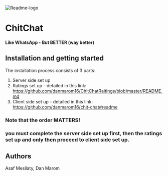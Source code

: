 
![Readme-logo](https://user-images.githubusercontent.com/92876036/165103657-3b21e78e-27db-4285-a503-7f6d207bb110.png)

# ChitChat

#### Like WhatsApp - But BETTER (way better)

## Installation and getting started
The installation process consists of 3 parts:
1) Server side set up
2) Ratings set up - detailed in this link: https://github.com/danmarom16/ChitChatRaitings/blob/master/README.md
3) Client side set up - detailed in this link: https://github.com/danmarom16/chit-chat#readme


### Note that the order MATTERS!
### you must complete the server side set up first, then the ratings set up and only then proceed to client side set up.
## Authors
Asaf Mesilaty, Dan Marom
